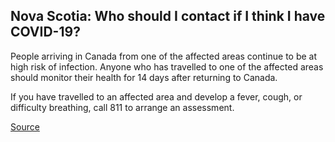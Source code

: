 ## Nova Scotia: Who should I contact if I think I have COVID-19?

People arriving in Canada from one of the affected areas continue to be at high risk of infection. Anyone who has travelled to one of the affected areas should monitor their health for 14 days after returning to Canada.

If you have travelled to an affected area and develop a fever, cough, or difficulty breathing, call 811 to arrange an assessment.

[Source](https://novascotia.ca/coronavirus/)
